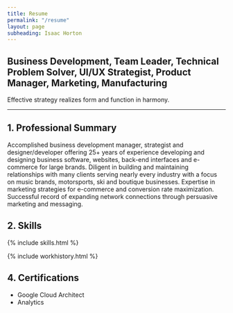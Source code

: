 ```yaml
---
title: Resume
permalink: "/resume"
layout: page
subheading: Isaac Horton
---
```


## Business Development, Team Leader, Technical Problem Solver, UI/UX Strategist, Product Manager, Marketing, Manufacturing

Effective strategy realizes form and function in harmony.
<hr>

## 1. Professional Summary

<div uk-grid><div class="uk-width-1-2@m">

Accomplished business development manager, strategist and designer/developer offering 25+ years of experience developing and designing business software, websites, back-end interfaces and e-commerce for large brands. Diligent in building and maintaining relationships with many clients serving nearly every industry with a focus on music brands, motorsports, ski and boutique businesses. Expertise in marketing strategies for e-commerce and conversion rate maximization. Successful record of expanding network connections through persuasive marketing and messaging.
</div>
<div class="uk-width-1-2@m">

</div></div>

## 2. Skills
{% include skills.html %}


{% include workhistory.html %}


## 4. Certifications
  - Google Cloud Architect
  - Analytics
